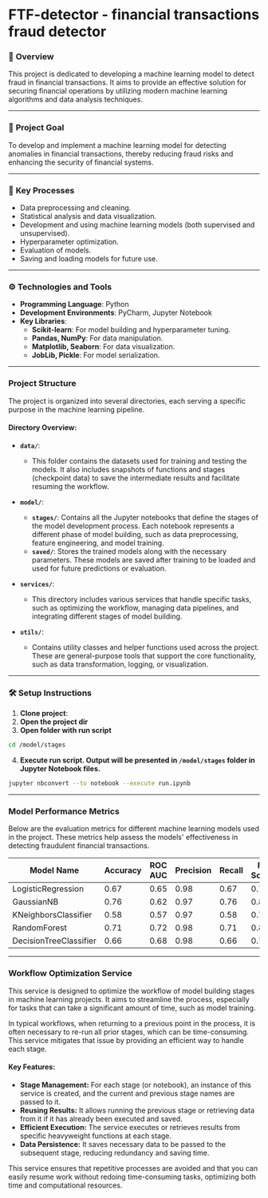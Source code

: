 # FTF-detector - financial transactions fraud detector

### 📌 **Overview**  
This project is dedicated to developing a machine learning model to
detect fraud in financial transactions. It aims to provide an 
effective solution for securing financial operations by utilizing
modern machine learning algorithms and data analysis techniques.  

---

### 🎯 **Project Goal**  
To develop and implement a machine learning model for detecting 
anomalies in financial transactions, thereby reducing fraud risks 
and enhancing the security of financial systems.  

---

### 🧩 **Key Processes**  
- Data preprocessing and cleaning.  
- Statistical analysis and data visualization.  
- Development and using machine learning models (both supervised and unsupervised).  
- Hyperparameter optimization.  
- Evaluation of models.  
- Saving and loading models for future use.  

---

### ⚙️ **Technologies and Tools**  
- **Programming Language**: Python  
- **Development Environments**: PyCharm, Jupyter Notebook  
- **Key Libraries**:  
  - **Scikit-learn**: For model building and hyperparameter tuning.  
  - **Pandas, NumPy**: For data manipulation.  
  - **Matplotlib, Seaborn**: For data visualization.  
  - **JobLib, Pickle**: For model serialization.  

---

### Project Structure

The project is organized into several directories, each serving a specific purpose in the machine learning pipeline.

#### Directory Overview:

- **`data/`**: 
  - This folder contains the datasets used for training and testing the models. It also includes snapshots of functions and stages (checkpoint data) to save the intermediate results and facilitate resuming the workflow.
  
- **`model/`**:
  - **`stages/`**: Contains all the Jupyter notebooks that define the stages of the model development process. Each notebook represents a different phase of model building, such as data preprocessing, feature engineering, and model training.
  - **`saved/`**: Stores the trained models along with the necessary parameters. These models are saved after training to be loaded and used for future predictions or evaluation.

- **`services/`**:
  - This directory includes various services that handle specific tasks, such as optimizing the workflow, managing data pipelines, and integrating different stages of model building.
  
- **`utils/`**:
  - Contains utility classes and helper functions used across the project. These are general-purpose tools that support the core functionality, such as data transformation, logging, or visualization.

---

### 🛠️ **Setup Instructions**  

1. **Clone project**:
2. **Open the project dir**
3. **Open folder with run script**
```bash
cd /model/stages
```
4. **Execute run script. Output will be presented in `/model/stages` folder in Jupyter Notebook files.**
```bash
jupyter nbconvert --to notebook --execute run.ipynb
```

---

### Model Performance Metrics

Below are the evaluation metrics for different machine learning models used in the project. These metrics help assess the models' effectiveness in detecting fraudulent financial transactions.

| Model Name              | Accuracy | ROC AUC | Precision | Recall | F1 Score |
|-------------------------|----------|---------|-----------|--------|----------|
| LogisticRegression      | 0.67     | 0.65    | 0.98      | 0.67   | 0.79     |
| GaussianNB              | 0.76     | 0.62    | 0.97      | 0.76   | 0.85     |
| KNeighborsClassifier    | 0.58     | 0.57    | 0.97      | 0.58   | 0.72     |
| RandomForest            | 0.71     | 0.72    | 0.98      | 0.71   | 0.82     |
| DecisionTreeClassifier  | 0.66     | 0.68    | 0.98      | 0.66   | 0.78     |

---

### Workflow Optimization Service

This service is designed to optimize the workflow of model building stages in machine learning projects. It aims to streamline the process, especially for tasks that can take a significant amount of time, such as model training.

In typical workflows, when returning to a previous point in the process, it is often necessary to re-run all prior stages, which can be time-consuming. This service mitigates that issue by providing an efficient way to handle each stage.

#### Key Features:
- **Stage Management:** For each stage (or notebook), an instance of this service is created, and the current and previous stage names are passed to it.
- **Reusing Results:** It allows running the previous stage or retrieving data from it if it has already been executed and saved.
- **Efficient Execution:** The service executes or retrieves results from specific heavyweight functions at each stage.
- **Data Persistence:** It saves necessary data to be passed to the subsequent stage, reducing redundancy and saving time.

This service ensures that repetitive processes are avoided and that you can easily resume work without redoing time-consuming tasks, optimizing both time and computational resources.
